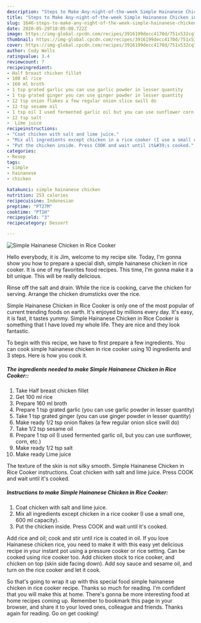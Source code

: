 ```yaml
---
description: "Steps to Make Any-night-of-the-week Simple Hainanese Chicken in Rice Cooker"
title: "Steps to Make Any-night-of-the-week Simple Hainanese Chicken in Rice Cooker"
slug: 1646-steps-to-make-any-night-of-the-week-simple-hainanese-chicken-in-rice-cooker
date: 2020-05-29T18:05:08.722Z
image: https://img-global.cpcdn.com/recipes/3916199decc4170d/751x532cq70/simple-hainanese-chicken-in-rice-cooker-recipe-main-photo.jpg
thumbnail: https://img-global.cpcdn.com/recipes/3916199decc4170d/751x532cq70/simple-hainanese-chicken-in-rice-cooker-recipe-main-photo.jpg
cover: https://img-global.cpcdn.com/recipes/3916199decc4170d/751x532cq70/simple-hainanese-chicken-in-rice-cooker-recipe-main-photo.jpg
author: Cody Wells
ratingvalue: 3.4
reviewcount: 7
recipeingredient:
- Half breast chicken fillet
- 100 ml rice
- 160 ml broth
- 1 tsp grated garlic you can use garlic powder in lesser quantity
- 1 tsp grated ginger you can use ginger powder in lesser quantity
- 12 tsp onion flakes a few regular onion slice swill do
- 12 tsp sesame oil
- 1 tsp oil I used fermented garlic oil but you can use sunflower corn etc
- 12 tsp salt
-  Lime juice
recipeinstructions:
- "Coat chicken with salt and lime juice."
- "Mix all ingredients except chicken in a rice cooker (I use a small one, 600 ml capacity)."
- "Put the chicken inside. Press COOK and wait until it&#39;s cooked."
categories:
- Resep
tags:
- simple
- hainanese
- chicken

katakunci: simple hainanese chicken
nutrition: 253 calories
recipecuisine: Indonesian
preptime: "PT27M"
cooktime: "PT1H"
recipeyield: "3"
recipecategory: Dessert

---
```



![Simple Hainanese Chicken in Rice Cooker](https://img-global.cpcdn.com/recipes/3916199decc4170d/751x532cq70/simple-hainanese-chicken-in-rice-cooker-recipe-main-photo.jpg)

Hello everybody, it is Jim, welcome to my recipe site. Today, I'm gonna show you how to prepare a special dish, simple hainanese chicken in rice cooker. It is one of my favorites food recipes. This time, I'm gonna make it a bit unique. This will be really delicious.

Rinse off the salt and drain. While the rice is cooking, carve the chicken for serving. Arrange the chicken drumsticks over the rice.

Simple Hainanese Chicken in Rice Cooker is only one of the most popular of current trending foods on earth. It's enjoyed by millions every day. It's easy, it is fast, it tastes yummy. Simple Hainanese Chicken in Rice Cooker is something that I have loved my whole life. They are nice and they look fantastic.


To begin with this recipe, we have to first prepare a few ingredients. You can cook simple hainanese chicken in rice cooker using 10 ingredients and 3 steps. Here is how you cook it.

##### The ingredients needed to make Simple Hainanese Chicken in Rice Cooker::

1. Take Half breast chicken fillet
1. Get 100 ml rice
1. Prepare 160 ml broth
1. Prepare 1 tsp grated garlic (you can use garlic powder in lesser quantity)
1. Take 1 tsp grated ginger (you can use ginger powder in lesser quantity)
1. Make ready 1/2 tsp onion flakes (a few regular onion slice swill do)
1. Take 1/2 tsp sesame oil
1. Prepare 1 tsp oil (I used fermented garlic oil, but you can use sunflower, corn, etc.)
1. Make ready 1/2 tsp salt
1. Make ready  Lime juice


The texture of the skin is not silky smooth. Simple Hainanese Chicken in Rice Cooker instructions. Coat chicken with salt and lime juice. Press COOK and wait until it&#39;s cooked. 

##### Instructions to make Simple Hainanese Chicken in Rice Cooker:

1. Coat chicken with salt and lime juice.
1. Mix all ingredients except chicken in a rice cooker (I use a small one, 600 ml capacity).
1. Put the chicken inside. Press COOK and wait until it&#39;s cooked.


Add rice and oil; cook and stir until rice is coated in oil. If you love Hainanese chicken rice, you need to make it with this easy yet delicious recipe in your instant pot using a pressure cooker or rice setting. Can be cooked using rice cooker too. Add chicken stock to rice cooker, and chicken on top (skin side facing down). Add soy sauce and sesame oil, and turn on the rice cooker and let it cook. 

So that's going to wrap it up with this special food simple hainanese chicken in rice cooker recipe. Thanks so much for reading. I'm confident that you will make this at home. There's gonna be more interesting food at home recipes coming up. Remember to bookmark this page in your browser, and share it to your loved ones, colleague and friends. Thanks again for reading. Go on get cooking!
